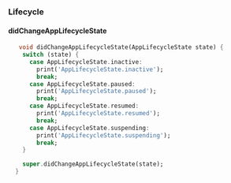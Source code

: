 ###  Lifecycle
#### didChangeAppLifecycleState
```dart
   void didChangeAppLifecycleState(AppLifecycleState state) {
    switch (state) {
      case AppLifecycleState.inactive:
        print('AppLifecycleState.inactive');
        break;
      case AppLifecycleState.paused:
        print('AppLifecycleState.paused');
        break;
      case AppLifecycleState.resumed:
        print('AppLifecycleState.resumed');
        break;
      case AppLifecycleState.suspending:
        print('AppLifecycleState.suspending');
        break;
    }

    super.didChangeAppLifecycleState(state);
  }
```
[](https://github.com/CarGuo/GSYGithubAppFlutter)